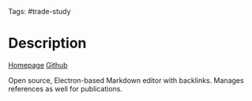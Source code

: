 Tags: #trade-study 

# Description
[Homepage](https://www.zettlr.com/) [Github](https://github.com/Zettlr/Zettlr)

Open source, Electron-based Markdown editor with backlinks.  Manages references as well for publications.